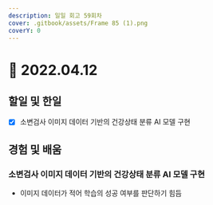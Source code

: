 ```yaml
---
description: 일일 회고 59회차
cover: .gitbook/assets/Frame 85 (1).png
coverY: 0
---
```


# 🙂 2022.04.12

## 할일 및 한일

* [x] 소변검사 이미지 데이터 기반의 건강상태 분류 AI 모델 구현

## 경험 및 배움

### 소변검사 이미지 데이터 기반의 건강상태 분류 AI 모델 구현

* 이미지 데이터가 적어 학습의 성공 여부를 판단하기 힘듬
